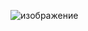 ![изображение](https://github.com/AleksandrSultanov/SocialNetwork/assets/57105201/62037f3c-1626-4afe-bd6d-7708af772f8a)

